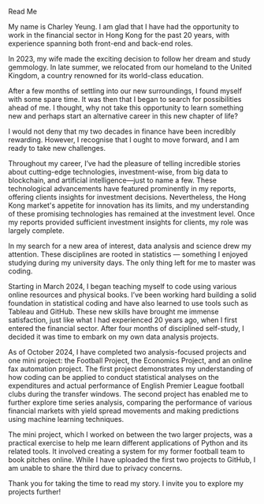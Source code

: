 Read Me

My name is Charley Yeung. I am glad that I have had the opportunity to work in the financial sector in Hong Kong for the past 20 years, with experience spanning both front-end and back-end roles.

In 2023, my wife made the exciting decision to follow her dream and study gemmology. In late summer, we relocated from our homeland to the United Kingdom, a country renowned for its world-class education.

After a few months of settling into our new surroundings, I found myself with some spare time. It was then that I began to search for possibilities ahead of me. I thought, why not take this opportunity to learn something new and perhaps start an alternative career in this new chapter of life?

I would not deny that my two decades in finance have been incredibly rewarding. However, I recognise that I ought to move forward, and I am ready to take new challenges.

Throughout my career, I’ve had the pleasure of telling incredible stories about cutting-edge technologies, investment-wise, from big data to blockchain, and artificial intelligence—just to name a few. These technological advancements have featured prominently in my reports, offering clients insights for investment decisions. Nevertheless, the Hong Kong market's appetite for innovation has its limits, and my understanding of these promising technologies has remained at the investment level. Once my reports provided sufficient investment insights for clients, my role was largely complete.

In my search for a new area of interest, data analysis and science drew my attention. These disciplines are rooted in statistics — something I enjoyed studying during my university days. The only thing left for me to master was coding.

Starting in March 2024, I began teaching myself to code using various online resources and physical books. I’ve been working hard building a solid foundation in statistical coding and have also learned to use tools such as Tableau and GitHub. These new skills have brought me immense satisfaction, just like what I had experienced 20 years ago, when I first entered the financial sector. After four months of disciplined self-study, I decided it was time to embark on my own data analysis projects.

As of October 2024, I have completed two analysis-focused projects and one mini project: the Football Project, the Economics Project, and an online fax automation project. The first project demonstrates my understanding of how coding can be applied to conduct statistical analyses on the expenditures and actual performance of English Premier League football clubs during the transfer windows. The second project has enabled me to further explore time series analysis, comparing the performance of various financial markets with yield spread movements and making predictions using machine learning techniques.

The mini project, which I worked on between the two larger projects, was a practical exercise to help me learn different applications of Python and its related tools. It involved creating a system for my former football team to book pitches online. While I have uploaded the first two projects to GitHub, I am unable to share the third due to privacy concerns.

Thank you for taking the time to read my story. I invite you to explore my projects further!
